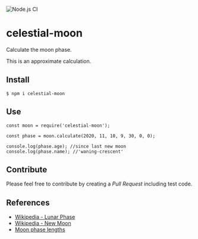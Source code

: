 ![Node.js CI](https://github.com/oyve/celestial-moon/workflows/Node.js%20CI/badge.svg)
# celestial-moon
Calculate the moon phase.

This is an approximate calculation.

## Install

```
$ npm i celestial-moon
```

## Use

```
const moon = require('celestial-moon');

const phase = moon.calculate(2020, 11, 10, 9, 30, 0, 0);

console.log(phase.age); //since last new moon
console.log(phase.name); //'waning-crescent'
```

## Contribute
Please feel free to contribute by creating a *Pull Request* including test code.

## References
- [Wikipedia - Lunar Phase](https://en.wikipedia.org/wiki/Lunar_phase)
- [Wikipedia - New Moon](https://en.wikipedia.org/wiki/New_moon)
- [Moon phase lengths](https://minkukel.com/en/various/calculating-moon-phase/)
